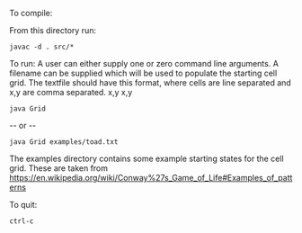 To compile:

From this directory run:

    javac -d . src/*

To run:
A user can either supply one or zero command line arguments. A filename can be supplied which will be used to populate the starting cell grid. The textfile should have this format, where cells are line separated and x,y are comma separated.
x,y
x,y



    java Grid

-- or --

    java Grid examples/toad.txt

The examples directory contains some example starting states for the cell grid. These are taken from https://en.wikipedia.org/wiki/Conway%27s_Game_of_Life#Examples_of_patterns

To quit:

    ctrl-c   
